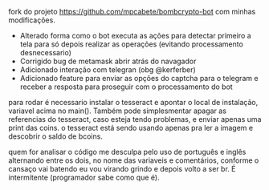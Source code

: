 fork do projeto https://github.com/mpcabete/bombcrypto-bot com minhas modificações.

- Alterado forma como o bot executa as ações para detectar primeiro a tela para só depois realizar as operações (evitando processamento desnecessario)
- Corrigido bug de metamask abrir atrás do navagador
- Adicionado interação com telegran (obg @kerferber)
- Adicionado feature para enviar as opções do captcha para o telegram e receber a resposta para proseguir com o processamento do bot


para rodar é necessario instalar o tesseract e apontar o local de instalação, variavel acima no main(). Também pode simplesmentar apagar as referencias do tesseract, caso esteja tendo problemas, e enviar apenas uma print das coins. o tesseract está sendo usando apenas pra ler a imagem e descobrir o saldo de bcoins.

quem for analisar o código me desculpa pelo uso de português e inglês alternando entre os dois, no nome das variaveis e comentários, conforme o cansaço vai batendo eu vou virando grindo e depois volto a ser br. É intermitente (programador sabe como que é).
